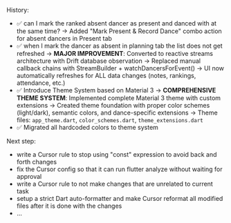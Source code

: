 
History:
- ✅ can I mark the ranked absent dancer as present and danced with at the same time?
  → Added "Mark Present & Record Dance" combo action for absent dancers in Present tab
- ✅ when I mark the dancer as absent in planning tab the list does not get refreshed
  → **MAJOR IMPROVEMENT**: Converted to reactive streams architecture with Drift database observation
  → Replaced manual callback chains with StreamBuilder + watchDancersForEvent()
  → UI now automatically refreshes for ALL data changes (notes, rankings, attendance, etc.)
- ✅ Introduce Theme System based on Material 3
  → **COMPREHENSIVE THEME SYSTEM**: Implemented complete Material 3 theme with custom extensions
  → Created theme foundation with proper color schemes (light/dark), semantic colors, and dance-specific extensions
  → Theme files: `app_theme.dart`, `color_schemes.dart`, `theme_extensions.dart`
- ✅ Migrated all hardcoded colors to theme system

Next step:
- write a Cursor rule to stop using "const" expression to avoid back and forth changes
- fix the Cursor config so that it can run flutter analyze without waiting for approval
- write a Cursor rule to not make changes that are unrelated to current task
- setup a strict Dart auto-formatter and make Cursor reformat all modified files after it is done with the changes
- ...
